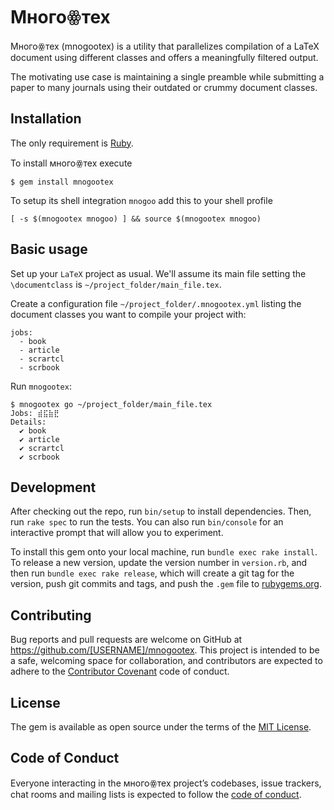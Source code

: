 # Многоꙮтех

Многоꙮтех (mnogootex) is a utility that parallelizes compilation
of a LaTeX document using different classes and offers a
meaningfully filtered output.

The motivating use case is maintaining a single preamble while
submitting a paper to many journals using their outdated or crummy
document classes.

## Installation

The only requirement is [Ruby](https://www.ruby-lang.org).

To install многоꙮтех execute

    $ gem install mnogootex
    
To setup its shell integration `mnogoo` add this to your shell profile

    [ -s $(mnogootex mnogoo) ] && source $(mnogootex mnogoo)

## Basic usage

Set up your `LaTeX` project as usual.
We'll assume its main file setting the `\documentclass` is `~/project_folder/main_file.tex`.

Create a configuration file `~/project_folder/.mnogootex.yml`
listing the document classes you want to compile your project with:

    jobs:
      - book
      - article
      - scrartcl
      - scrbook
      
Run `mnogootex`:

    $ mnogootex go ~/project_folder/main_file.tex
    Jobs: ⣾⣯⣷⣟
    Details:
      ✔ book
      ✔ article
      ✔ scrartcl
      ✔ scrbook

## Development

After checking out the repo, run `bin/setup` to install dependencies. Then, run `rake spec` to run the tests. You can also run `bin/console` for an interactive prompt that will allow you to experiment.

To install this gem onto your local machine, run `bundle exec rake install`. To release a new version, update the version number in `version.rb`, and then run `bundle exec rake release`, which will create a git tag for the version, push git commits and tags, and push the `.gem` file to [rubygems.org](https://rubygems.org).

## Contributing

Bug reports and pull requests are welcome on GitHub at https://github.com/[USERNAME]/mnogootex. This project is intended to be a safe, welcoming space for collaboration, and contributors are expected to adhere to the [Contributor Covenant](http://contributor-covenant.org) code of conduct.

## License

The gem is available as open source under the terms of the [MIT License](https://opensource.org/licenses/MIT).

## Code of Conduct

Everyone interacting in the многоꙮтех project’s codebases, issue trackers, chat rooms and mailing lists is expected to follow the [code of conduct](https://github.com/[USERNAME]/mnogootex/blob/master/CODE_OF_CONDUCT.md).
